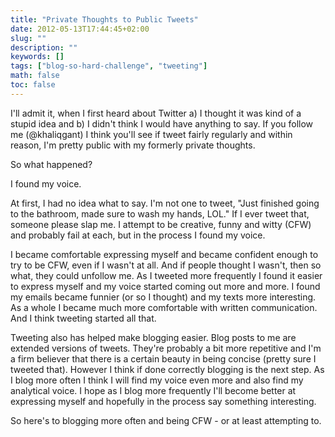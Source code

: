 ```yaml
---
title: "Private Thoughts to Public Tweets"
date: 2012-05-13T17:44:45+02:00
slug: ""
description: ""
keywords: []
tags: ["blog-so-hard-challenge", "tweeting"]
math: false
toc: false
---
```


I'll admit it, when I first heard about Twitter a) I thought it was kind of a stupid idea and b) I didn't think I would have anything to say. If you follow me (@khaliqgant) I think you'll see if tweet fairly regularly and within reason, I'm pretty public with my formerly private thoughts.

So what happened?

I found my voice.

At first, I had no idea what to say. I'm not one to tweet, "Just finished going to the bathroom, made sure to wash my hands, LOL." If I ever tweet that, someone please slap me. I attempt to be creative, funny and witty (CFW) and probably fail at each, but in the process I found my voice.

I became comfortable expressing myself and became confident enough to try to be CFW, even if I wasn't at all. And if people thought I wasn't, then so what, they could unfollow me. As I tweeted more frequently I found it easier to express myself and my voice started coming out more and more. I found my emails became funnier (or so I thought) and my texts more interesting. As a whole I became much more comfortable with written communication. And I think tweeting started all that.

Tweeting also has helped make blogging easier. Blog posts to me are extended versions of tweets. They're probably a bit more repetitive and I'm a firm believer that there is a certain beauty in being concise (pretty sure I tweeted that). However I think if done correctly blogging is the next step. As I blog more often I think I will find my voice even more and also find my analytical voice. I hope as I blog more frequently I'll become better at expressing myself and hopefully in the process say something interesting.

So here's to blogging more often and being CFW - or at least attempting to.
